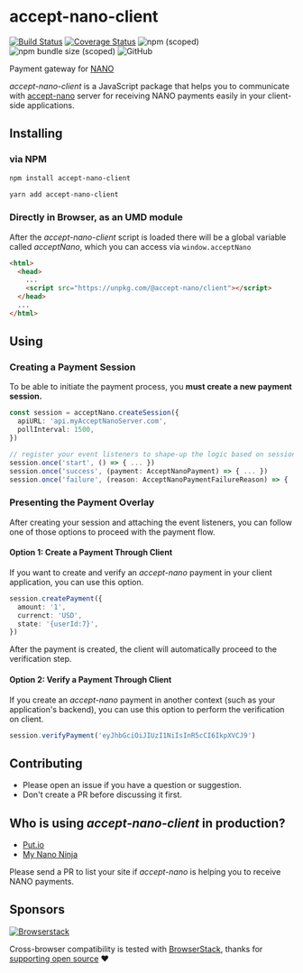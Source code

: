 # accept-nano-client

[![Build Status](https://travis-ci.org/accept-nano/accept-nano-client.svg?branch=master)](https://travis-ci.org/accept-nano/accept-nano-client)
[![Coverage Status](https://coveralls.io/repos/github/accept-nano/accept-nano-client/badge.svg?branch=master)](https://coveralls.io/github/accept-nano/accept-nano-client?branch=master)
![npm (scoped)](https://img.shields.io/npm/v/@accept-nano/client)
![npm bundle size (scoped)](https://img.shields.io/bundlephobia/minzip/@accept-nano/client)
![GitHub](https://img.shields.io/github/license/accept-nano/accept-nano-client)

Payment gateway for [NANO](https://nano.org)

_accept-nano-client_ is a JavaScript package that helps you to communicate with [accept-nano](https://github.com/accept-nano/accept-nano) server for receiving NANO payments easily in your client-side applications.

## Installing

### via NPM

```bash
npm install accept-nano-client

yarn add accept-nano-client
```

### Directly in Browser, as an UMD module

After the _accept-nano-client_ script is loaded there will be a global variable called _acceptNano_, which you can access via `window.acceptNano`

```HTML
<html>
  <head>
    ...
    <script src="https://unpkg.com/@accept-nano/client"></script>
  </head>
  ...
</html>
```

## Using

### Creating a Payment Session

To be able to initiate the payment process, you **must create a new payment session.**

```ts
const session = acceptNano.createSession({
  apiURL: 'api.myAcceptNanoServer.com',
  pollInterval: 1500,
})

// register your event listeners to shape-up the logic based on session events.
session.once('start', () => { ... })
session.once('success', (payment: AcceptNanoPayment) => { ... })
session.once('failure', (reason: AcceptNanoPaymentFailureReason) => { ... })
```

### Presenting the Payment Overlay

After creating your session and attaching the event listeners, you can follow one of those options to proceed with the payment flow.

#### Option 1: Create a Payment Through Client

If you want to create and verify an _accept-nano_ payment in your client application, you can use this option.

```ts
session.createPayment({
  amount: '1',
  currenct: 'USD',
  state: '{userId:7}',
})
```

After the payment is created, the client will automatically proceed to the verification step.

#### Option 2: Verify a Payment Through Client

If you create an _accept-nano_ payment in another context (such as your application's backend), you can use this option to perform the verification on client.

```ts
session.verifyPayment('eyJhbGciOiJIUzI1NiIsInR5cCI6IkpXVCJ9')
```

## Contributing

- Please open an issue if you have a question or suggestion.
- Don't create a PR before discussing it first.

## Who is using _accept-nano-client_ in production?

- [Put.io](https://put.io)
- [My Nano Ninja](https://mynano.ninja)

Please send a PR to list your site if _accept-nano_ is helping you to receive NANO payments.

## Sponsors

[![Browserstack](http://wallpapers-for-ipad.com/fullpage/imgs3/logos/browserstack3.png)](http://www.browserstack.com/)

Cross-browser compatibility is tested with [BrowserStack](https://browserstack.com), thanks for [supporting open source](https://www.browserstack.com/open-source) ❤️️
